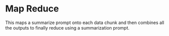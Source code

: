 # Map Reduce
This maps a summarize prompt onto each data chunk and then combines all the outputs to finally reduce using a summarization prompt.